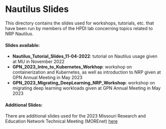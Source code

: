 # Nautilus Slides

This directory contains the slides used for workshops, tutorials, etc. that have been run by members of the HPDI lab concerning topics related to NRP Nautilus. 

#### Slides available:

- **Nautilus_Tutorial_Slides_11-04-2022**: tutorial on Nautilus usage given at MU in November 2022
- **GPN_2023_Intro_to_Kubernetes_Workhop**: workshop on containerization and Kubernetes, as well as introduction to NRP given at GPN Annual Meeting in May 2023
- **GPN_2023_Migrating_DeepLearning_NRP_Workshop**: workshop on migrating deep learning workloads given at GPN Annual Meeting in May 2023

#### Additional Slides:
There are additional slides used for the 2023 Missouri Research and Education Network Technical Meeting (MOREnet) [here](https://github.com/MU-HPDI/MORENet/tree/main/slides/pdf)

